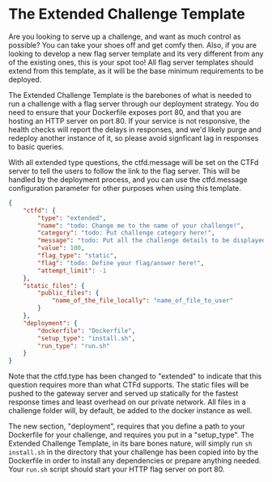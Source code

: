 # The Extended Challenge Template
Are you looking to serve up a challenge, and want as much control as possible?  You can take your shoes off and get comfy then. Also, if you are looking to develop a new flag server template and its very different from any of the existing ones, this is your spot too! All flag server templates should extend from this template, as it will be the base minimum requirements to be deployed.

The Extended Challenge Template is the barebones of what is needed to run a challenge with a flag server through our deployment strategy. You do need to ensure that your Dockerfile exposes port 80, and that you are hosting an HTTP server on port 80. If your service is not responsive, the health checks will report the delays in responses, and we'd likely purge and redeploy another instance of it, so please avoid signficant lag in responses to basic queries.

With all extended type questions, the ctfd.message will be set on the CTFd server to tell the users to follow the link to the flag server. This will be handled by the deployment process, and you can use the ctfd.message configuration parameter for other purposes when using this template.


```json
{
    "ctfd": {
        "type": "extended",
        "name": "todo: Change me to the name of your challenge!",
        "category": "todo: Put challenge category here!",
        "message": "todo: Put all the challenge details to be displayed to the user here! Supports HTML and Markdown, but please save anything with intricate back and forth for implementation as a flag server",
        "value": 100,
        "flag_type": "static",
        "flag": "todo: Define your flag/answer here!",
        "attempt_limit": -1
    },
    "static_files": {
        "public_files": {
            "name_of_the_file_locally": "name_of_file_to_user"
        }
    },
    "deployment": {
        "dockerfile": "Dockerfile",
        "setup_type": "install.sh",
        "run_type": "run.sh"
    }
}
```

Note that the ctfd.type has been changed to "extended" to indicate that this question requires more than what CTFd supports.
The static files will be pushed to the gateway server and served up statically for the fastest response times and least overhead on our private network. All files in a challenge folder will, by default, be added to the docker instance as well.

The new section, "deployment", requires that you define a path to your Dockerfile for your challenge, and requires you put in a "setup_type". The Extended Challenge Template, in its bare bones nature, will simply run `sh install.sh` in the directory that your challenge has been copied into by the Dockerfile in order to install any dependencies or prepare anything needed. Your `run.sh` script should start your HTTP flag server on port 80.